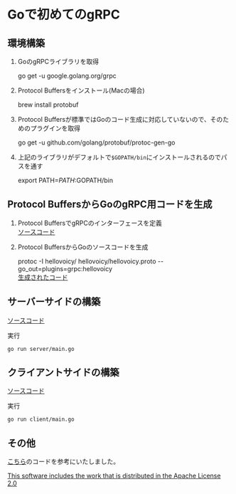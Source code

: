 # Goで初めてのgRPC

## 環境構築

1. GoのgRPCライブラリを取得

    go get -u google.golang.org/grpc

1. Protocol Buffersをインストール(Macの場合)

    brew install protobuf

1. Protocol Buffersが標準ではGoのコード生成に対応していないので、そのためのプラグインを取得

    go get -u github.com/golang/protobuf/protoc-gen-go

1. 上記のライブラリがデフォルトで`$GOPATH/bin`にインストールされるのでパスを通す

    export PATH=$PATH:$GOPATH/bin

## Protocol BuffersからGoのgRPC用コードを生成

1. Protocol BuffersでgRPCのインターフェースを定義  
[ソースコード](./hellovoicy/hellovoicy.proto)

1. Protocol BuffersからGoのソースコードを生成  

    protoc -I hellovoicy/ hellovoicy/hellovoicy.proto --go_out=plugins=grpc:hellovoicy  
    [生成されたコード](./hellovoicy/hellovoicy.pb.go)

## サーバーサイドの構築

[ソースコード](./server/main.go)

実行

    go run server/main.go

## クライアントサイドの構築

[ソースコード](./client/main.go)

実行

    go run client/main.go

## その他

[こちら](https://github.com/grpc/grpc-go)のコードを参考にいたしました。

[This software includes the work that is distributed in the Apache License 2.0](http://www.apache.org/licenses/LICENSE-2.0)